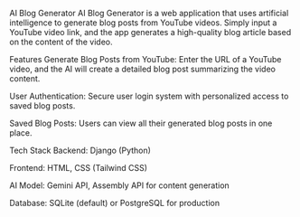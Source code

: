 AI Blog Generator
AI Blog Generator is a web application that uses artificial intelligence to generate blog posts from YouTube videos. Simply input a YouTube video link, and the app generates a high-quality blog article based on the content of the video.

Features
Generate Blog Posts from YouTube: Enter the URL of a YouTube video, and the AI will create a detailed blog post summarizing the video content.

User Authentication: Secure user login system with personalized access to saved blog posts.

Saved Blog Posts: Users can view all their generated blog posts in one place.

Tech Stack
Backend: Django (Python)

Frontend: HTML, CSS (Tailwind CSS)

AI Model: Gemini API, Assembly API for content generation

Database: SQLite (default) or PostgreSQL for production
